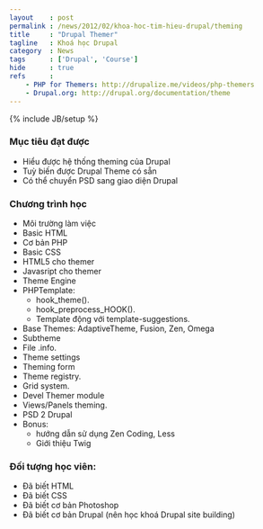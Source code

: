 ```yaml
---
layout    : post
permalink : /news/2012/02/khoa-hoc-tim-hieu-drupal/theming
title     : "Drupal Themer"
tagline   : Khoá học Drupal
category  : News
tags      : ['Drupal', 'Course']
hide      : true
refs      :
    - PHP for Themers: http://drupalize.me/videos/php-themers
    - Drupal.org: http://drupal.org/documentation/theme
---
```

{% include JB/setup %}

### Mục tiêu đạt được

- Hiểu được hệ thống theming của Drupal
- Tuỳ biến được Drupal Theme có sẵn
- Có thể chuyển PSD sang giao diện Drupal

### Chương trình học

- Môi trường làm việc
- Basic HTML
- Cơ bản PHP
- Basic CSS
- HTML5 cho themer
- Javasript cho themer
- Theme Engine
- PHPTemplate:
  - hook_theme().
  - hook_preprocess_HOOK().
  - Template động với template-suggestions.
- Base Themes: AdaptiveTheme, Fusion, Zen, Omega
- Subtheme
- File .info.
- Theme settings
- Theming form
- Theme registry.
- Grid system.
- Devel Themer module
- Views/Panels theming.
- PSD 2 Drupal
- Bonus:
  - hướng dẫn sử dụng Zen Coding, Less
  - Giới thiệu Twig

### Đối tượng học viên:
- Đã biết HTML
- Đã biết CSS
- Đã biết cơ bản Photoshop
- Đã biết cơ bản Drupal (nên học khoá Drupal site building)
